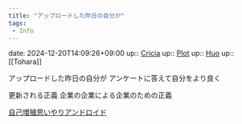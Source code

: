 ```yaml
---
title: "アップロードした昨日の自分が"
tags:
 - Info
---
```


date: 2024-12-20T14:09:26+09:00
up:: [Cricia](Bar/Novel/Nacaria/Cricia.md)
up:: [Plot](Bar/Novel/Chaos/Plot.md)
up:: [Huo](Bar/Novel/Nacaria/Huo.md)
up:: [[Tohara]]

アップロードした昨日の自分が
アンケートに答えて自分をより良く

更新される正義
企業の企業による企業のための正義

[自己増殖思いやりアンドロイド](自己増殖思いやりアンドロイド.md)